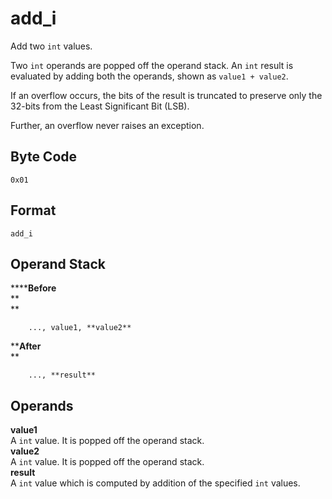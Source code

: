 # add_i

Add two `int` values.

Two `int` operands are popped off the operand stack. An `int`
result is evaluated by adding both the operands, shown as `value1 + value2`.

If an overflow occurs, the bits of the result is truncated to preserve
only the 32-bits from the Least Significant Bit (LSB).

Further, an overflow never raises an exception.

## Byte Code
```
0x01
```

## Format
```
add_i
```

## Operand Stack
******Before**  
**  
**  
```
    ..., value1, **value2**  
```

****After**  
**
```
    ..., **result**  
```

## Operands
**value1**  
    A `int` value. It is popped off the operand stack.  
**value2**  
    A `int` value. It is popped off the operand stack.  
**result**  
    A `int` value which is computed by addition of the specified `int` values.